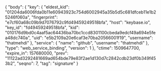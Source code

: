 {
  "body": {
    "key": {
      "eldest_kid": "01204da6006fda0b11e60943923c754d6002945a35b5d5c681dfceb11e1b25246f060a",
      "fingerprint": "e7cf60a68c09b9d7076792c9fd49459249518bfa",
      "host": "keybase.io",
      "key_id": "fd49459249518bfa",
      "kid": "010176d9bd0c4aaf5ac64436ba70bc1ccd8301100cbeda9edcf49a694e5fea48dc740a",
      "uid": "e5b2109a20e6caf3e70ba20566001f19",
      "username": "thatmehdi"
    },
    "service": {
      "name": "github",
      "username": "thatmehdi"
    },
    "type": "web_service_binding",
    "version": 1
  },
  "ctime": 1509647700,
  "expire_in": 157680000,
  "prev": "11122ad3292481669ad654bde79e83f2ae1d130d7c2842cdb23df0b349f453b2",
  "seqno": 7,
  "tag": "signature"
}
